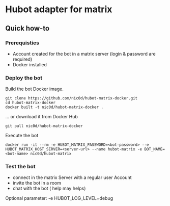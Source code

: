 # Hubot adapter for matrix

## Quick how-to

### Prerequisties

- Account created for the bot in a matrix server (login & password are required)
- Docker installed


### Deploy the bot

Build the bot Docker image.

```
git clone https://github.com/nic0d/hubot-matrix-docker.git
cd hubot-matrix-docker
docker built -t nic0d/hubot-matrix-docker .
```
 ... or download it from Docker Hub

```
git pull nic0d/hubot-matrix-docker
```

Execute the bot

```
docker run -it --rm -e HUBOT_MATRIX_PASSWORD=<bot-password> --e HUBOT_MATRIX_HOST_SERVER=<server-url> --name hubot-matrix -e BOT_NAME=<bot-name> nic0d/hubot-matrix
```
### Test the bot

- connect in the matrix Server with a regular user Account
- invite the bot in a room
- chat with the bot (<bot-name> help may helps)

Optional parameter:
 -e HUBOT_LOG_LEVEL=debug
